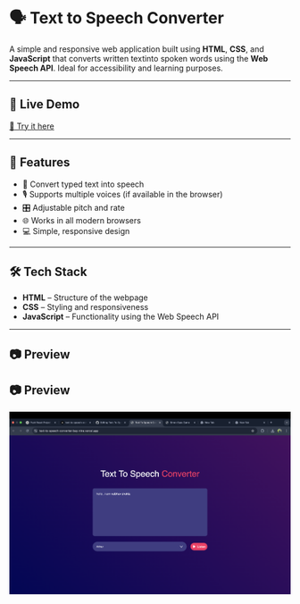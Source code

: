 # 🗣️ Text to Speech Converter

A simple and responsive web application built using **HTML**, **CSS**, and **JavaScript** that converts 
written textinto spoken words using the **Web Speech API**. Ideal for accessibility and learning purposes.

---

## 🔗 Live Demo

[🚀 Try it here](https://text-to-speech-converter-bay-nine.vercel.app)

---

## 🎯 Features

- 📝 Convert typed text into speech
- 🎙️ Supports multiple voices (if available in the browser)
- 🎛️ Adjustable pitch and rate
- 🌐 Works in all modern browsers
- 💻 Simple, responsive design

---

## 🛠️ Tech Stack

- **HTML** – Structure of the webpage
- **CSS** – Styling and responsiveness
- **JavaScript** – Functionality using the Web Speech API

---

## 📷 Preview

## 📷 Preview

![Screenshot](screenshot.png)



